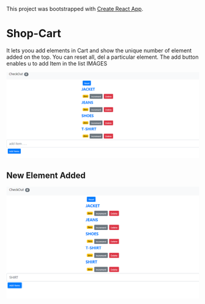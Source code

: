 This project was bootstrapped with [Create React App](https://github.com/facebook/create-react-app).

# Shop-Cart
It lets yoou add elements in Cart and show the unique number of element added on the top. You can reset all, del a particular element.
The add button enables u to add Item in the list
IMAGES

![SHOP-CART-IMAGE](./Images/FirstCapture.PNG)

## New Element Added
![Clock-Image](NewElementAdded.PNG)